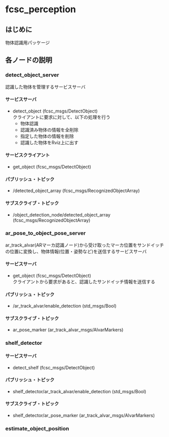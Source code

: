 fcsc_perception
=============================

## はじめに
物体認識用パッケージ  

## 各ノードの説明
### detect_object_server
認識した物体を管理するサービスサーバ

#### サービスサーバ
* detect_object (fcsc_msgs/DetectObject)  
クライアントに要求に対して、以下の処理を行う
  * 物体認識
  * 認識済み物体の情報を全削除
  * 指定した物体の情報を削除　
  * 認識した物体をRviz上に出す

#### サービスクライアント
* get_object (fcsc_msgs/DetectObject)  

#### パブリッシュ・トピック
* /detected_object_array (fcsc_msgs/RecognizedObjectArray)  

#### サブスクライブ・トピック
* /object_detection_node/detected_object_array (fcsc_msgs/RecognizedObjectArray)  

### ar_pose_to_object_pose_server  
ar_track_alvar(ARマーカ認識ノード)から受け取ったマーカ位置をサンドイッチの位置に変換し、物体情報(位置・姿勢など)を送信するサービスサーバ

#### サービスサーバ
* get_object (fcsc_msgs/DetectObject)  
クライアントから要求があると、認識したサンドイッチ情報を送信する

#### パブリッシュ・トピック
* /ar_track_alvar/enable_detection (std_msgs/Bool)

#### サブスクライブ・トピック
* ar_pose_marker (ar_track_alvar_msgs/AlvarMarkers)

### shelf_detector

#### サービスサーバ
* detect_shelf (fcsc_msgs/DetectObject)

#### パブリッシュ・トピック
* shelf_detector/ar_track_alvar/enable_detection (std_msgs/Bool)

#### サブスクライブ・トピック
* shelf_detector/ar_pose_marker (ar_track_alvar_msgs/AlvarMarkers)

### estimate_object_position
